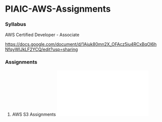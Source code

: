 # PIAIC-AWS-Assignments



### Syllabus

AWS Certified Developer - Associate

https://docs.google.com/document/d/1Ajuk80mn2X_OFAcz5iu4RCxBqOl6hNfqyWlJkLF2YCQ/edit?usp=sharing



### Assignments

1. AWS S3 Assignments
![AWS S3](./AWS-S3/README.md)
    

